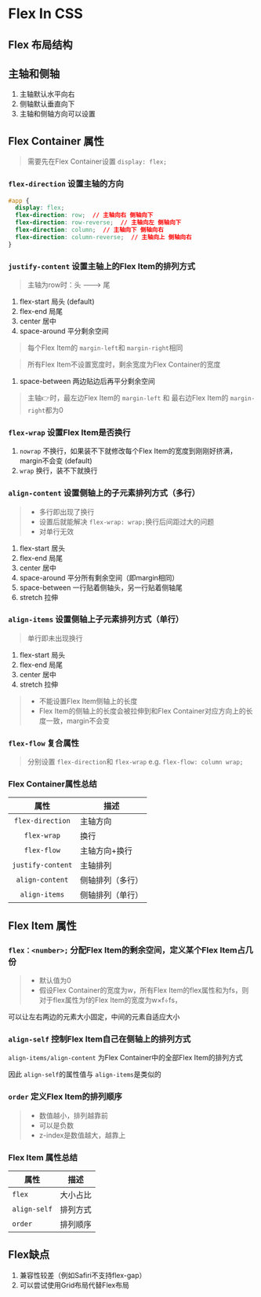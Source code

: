 # Flex In CSS
## Flex 布局结构

<Flex1 />

## 主轴和侧轴
1. 主轴默认水平向右
2. 侧轴默认垂直向下
3. 主轴和侧轴方向可以设置

## Flex Container 属性
> 需要先在Flex Container设置 `display: flex;`

### `flex-direction` 设置主轴的方向
``` css
#app {
  display: flex;
  flex-direction: row;  // 主轴向右 侧轴向下
  flex-direction: row-reverse;  // 主轴向左 侧轴向下
  flex-direction: column;  // 主轴向下 侧轴向右
  flex-direction: column-reverse;  // 主轴向上 侧轴向右
}
```

### `justify-content` 设置主轴上的Flex Item的排列方式
> 主轴为row时：头 ---> 尾

1. flex-start 局头 (default)
2. flex-end 局尾
3. center 居中
4. space-around 平分剩余空间

> 每个Flex Item的 `margin-left`和 `margin-right`相同

<flex-2 />

> 所有Flex Item不设置宽度时，剩余宽度为Flex Container的宽度

1. space-between 两边贴边后再平分剩余空间

> 主轴👉时，最左边Flex Item的 `margin-left` 和 最右边Flex Item的 `margin-right`都为0

### `flex-wrap` 设置Flex Item是否**换行**

1. `nowrap` 不换行，如果装不下就修改每个Flex Item的宽度到刚刚好挤满，margin不会变 (default)
2. `wrap` 换行，装不下就换行

### `align-content` 设置侧轴上的子元素排列方式（多行）

> - 多行即出现了换行
> - 设置后就能解决 `flex-wrap: wrap;`换行后间距过大的问题
> - 对单行无效

1. flex-start 居头
2. flex-end 局尾
3. center 居中
4. space-around 平分所有剩余空间（即margin相同）
5. space-between 一行贴着侧轴头，另一行贴着侧轴尾
6. stretch 拉伸

### `align-items` 设置侧轴上子元素排列方式（单行）

> 单行即未出现换行

1. flex-start 局头
2. flex-end 局尾
3. center 居中
4. stretch 拉伸

> - 不能设置Flex Item侧轴上的长度
> - Flex Item的侧轴上的长度会被拉伸到和Flex Container对应方向上的长度一致，margin不会变

### `flex-flow` 复合属性

> 分别设置 `flex-direction`和 `flex-wrap`
> e.g. `flex-flow: column wrap;`

### Flex Container属性总结

|       属性        | 描述             |
| :---------------: | ---------------- |
| `flex-direction`  | 主轴方向         |
|    `flex-wrap`    | 换行             |
|    `flex-flow`    | 主轴方向+换行    |
| `justify-content` | 主轴排列         |
|  `align-content`  | 侧轴排列（多行） |
|   `align-items`   | 侧轴排列（单行） |

## Flex Item 属性

### `flex：<number>;` 分配Flex Item的**剩余空间**，定义某个Flex Item占几份

> - 默认值为0
> - 假设Flex Container的宽度为w，所有Flex Item的flex属性和为fs，则对于flex属性为f的Flex Item的宽度为w×f÷fs，

可以让左右两边的元素大小固定，中间的元素自适应大小

### `align-self` 控制Flex Item自己在**侧轴**上的**排列方式**

`align-items/align-content` 为Flex Container中的全部Flex Item的排列方式

因此 `align-self`的属性值与 `align-items`是类似的

### `order` 定义Flex Item的**排列顺序**

> - 数值越小，排列越靠前
> - 可以是负数
> - z-index是数值越大，越靠上

### Flex Item 属性总结

| 属性         | 描述     |
| ------------ | -------- |
| `flex`       | 大小占比 |
| `align-self` | 排列方式 |
| `order`      | 排列顺序 |

## Flex缺点
1. 兼容性较差（例如Safiri不支持flex-gap）
2. 可以尝试使用Grid布局代替Flex布局
